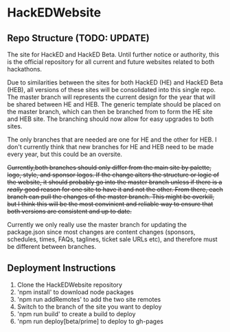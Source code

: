 # HackEDWebsite

## Repo Structure (TODO: UPDATE)

The site for HackED and HackED Beta.
Until further notice or authority, this is the official repository for all current and future websites related to both hackathons.

Due to similarities between the sites for both HackED (HE) and HackED Beta (HEB), all versions of these sites will be consolidated into this single repo.
The master branch will represents the current design for the year that will be shared between HE and HEB.
The generic template should be placed on the master branch, which can then be branched from to form the HE site and HEB site.
The branching should now allow for easy upgrades to both sites.

The only branches that are needed are one for HE and the other for HEB. I don't currently think that new branches for HE and HEB need to be made every year, but this could be an oversite.

~~Currently,both branches should only differ from the main site by palette, logo, style, and sponsor logos.
If the change alters the structure or logic of the website, it should probably go into the master branch unless if there is a _really_ good reason for one site to have it and not the other. From there, each branch can pull the changes of the master branch. This might be overkill, but I think this will be the most convinient and reliable way to ensure that both versions are consistent and up to date.~~

Currently we only really use the master branch for updating the package.json since most changes are content changes (sponsors, schedules, times, FAQs, taglines, ticket sale URLs etc), and therefore must be different between branches.

## Deployment Instructions

1. Clone the HackEDWebsite repository
2. 'npm install' to download node packages
3. 'npm run addRemotes' to add the two site remotes
4. Switch to the branch of the site you want to deploy
5. 'npm run build' to create a build to deploy
6. 'npm run deploy\[beta/prime\] to deploy to gh-pages
